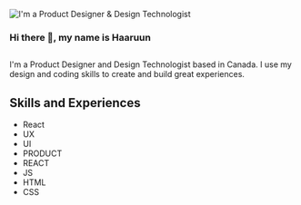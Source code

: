 ![I'm a Product Designer & Design Technologist](https://media-exp1.licdn.com/dms/image/C5616AQHR-gviHrogUQ/profile-displaybackgroundimage-shrink_350_1400/0/1517449944940?e=1651104000&v=beta&t=IvygnAhB61y6YmVXDHwhQShEZ-ELqkgl2gIOb6TRdKw)

### Hi there 👋, my name is Haaruun
##
I'm a Product Designer and Design Technologist based in Canada. I use my design and coding skills to create and build great experiences. 

## Skills and Experiences 
* React
* UX 
* UI 
* PRODUCT 
* REACT 
* JS 
* HTML 
* CSS





